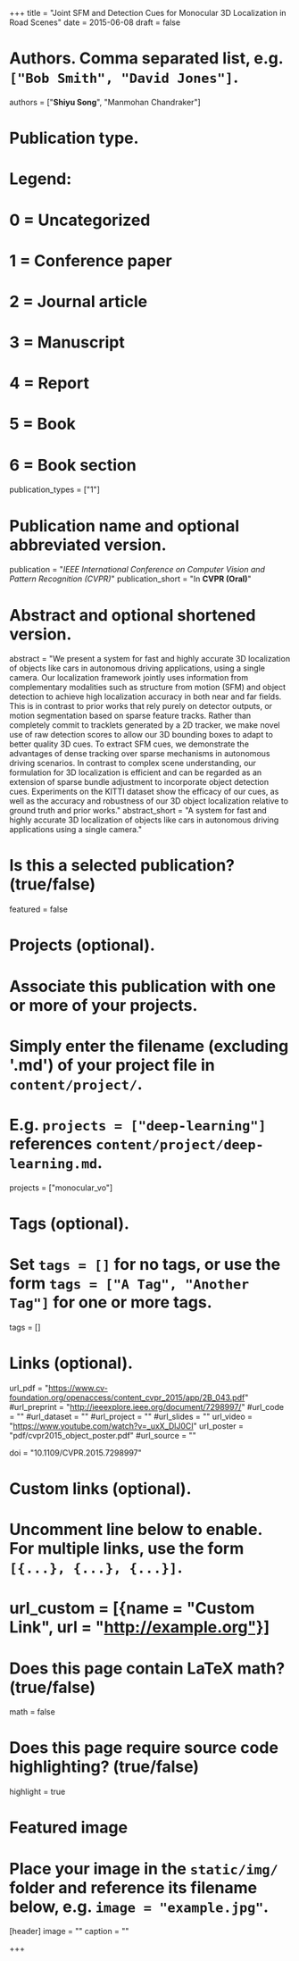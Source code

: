 +++
title = "Joint SFM and Detection Cues for Monocular 3D Localization in Road Scenes"
date = 2015-06-08
draft = false

# Authors. Comma separated list, e.g. `["Bob Smith", "David Jones"]`.
authors = ["**Shiyu Song**", "Manmohan Chandraker"]

# Publication type.
# Legend:
# 0 = Uncategorized
# 1 = Conference paper
# 2 = Journal article
# 3 = Manuscript
# 4 = Report
# 5 = Book
# 6 = Book section
publication_types = ["1"]

# Publication name and optional abbreviated version.
publication = "*IEEE International Conference on Computer Vision and Pattern Recognition (CVPR)*"
publication_short = "In **CVPR (Oral)**"

# Abstract and optional shortened version.
abstract = "We present a system for fast and highly accurate 3D localization of objects like cars in autonomous driving applications, using a single camera. Our localization framework jointly uses information from complementary modalities such as structure from motion (SFM) and object detection to achieve high localization accuracy in both near and far fields. This is in contrast to prior works that rely purely on detector outputs, or motion segmentation based on sparse feature tracks. Rather than completely commit to tracklets generated by a 2D tracker, we make novel use of raw detection scores to allow our 3D bounding boxes to adapt to better quality 3D cues. To extract SFM cues, we demonstrate the advantages of dense tracking over sparse mechanisms in autonomous driving scenarios. In contrast to complex scene understanding, our formulation for 3D localization is efficient and can be regarded as an extension of sparse bundle adjustment to incorporate object detection cues. Experiments on the KITTI dataset show the efficacy of our cues, as well as the accuracy and robustness of our 3D object localization relative to ground truth and prior works."
abstract_short = "A system for fast and highly accurate 3D localization of objects like cars in autonomous driving applications using a single camera."

# Is this a selected publication? (true/false)
featured = false

# Projects (optional).
#   Associate this publication with one or more of your projects.
#   Simply enter the filename (excluding '.md') of your project file in `content/project/`.
#   E.g. `projects = ["deep-learning"]` references `content/project/deep-learning.md`.
projects = ["monocular_vo"]

# Tags (optional).
#   Set `tags = []` for no tags, or use the form `tags = ["A Tag", "Another Tag"]` for one or more tags.
tags = []

# Links (optional).
url_pdf = "https://www.cv-foundation.org/openaccess/content_cvpr_2015/app/2B_043.pdf"
#url_preprint = "http://ieeexplore.ieee.org/document/7298997/"
#url_code = ""
#url_dataset = ""
#url_project = ""
#url_slides = ""
url_video = "https://www.youtube.com/watch?v=_uxX_DlJ0CI"
url_poster = "pdf/cvpr2015_object_poster.pdf"
#url_source = ""

doi = "10.1109/CVPR.2015.7298997"

# Custom links (optional).
#   Uncomment line below to enable. For multiple links, use the form `[{...}, {...}, {...}]`.
# url_custom = [{name = "Custom Link", url = "http://example.org"}]

# Does this page contain LaTeX math? (true/false)
math = false

# Does this page require source code highlighting? (true/false)
highlight = true

# Featured image
# Place your image in the `static/img/` folder and reference its filename below, e.g. `image = "example.jpg"`.
[header]
image = ""
caption = ""

+++
